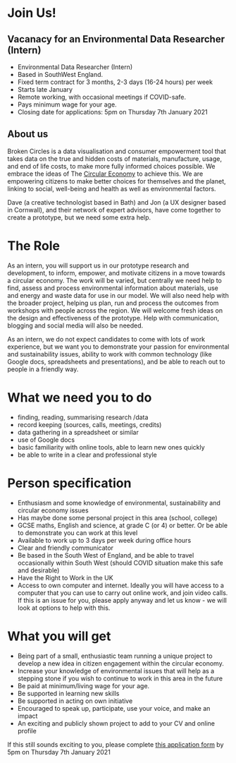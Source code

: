 # Join Us!
## Vacanacy for an Environmental Data Researcher (Intern)

- Environmental Data Researcher (Intern)
- Based in SouthWest England.
- Fixed term contract for 3 months, 2-3 days (16-24 hours) per week
- Starts late January
- Remote working, with occasional meetings if COVID-safe.
- Pays minimum wage for your age.
- Closing date for applications: 5pm on Thursday 7th January 2021

## About us
Broken Circles is a data visualisation and consumer empowerment tool that takes data on the true and hidden costs of materials, manufacture, usage, and end of life costs, to make more fully informed choices possible. We embrace the ideas of The [Circular Economy](https://www.ellenmacarthurfoundation.org/explore/the-circular-economy-in-detail) to achieve this. We are empowering citizens to make better choices for themselves and the planet, linking to social, well-being and health as well as environmental factors. 

Dave (a creative technologist based in Bath) and Jon (a UX designer based in Cornwall), and their network of expert advisors, have come together to create a prototype, but we need some extra help.

# The Role
As an intern, you will support us in our prototype research and development, to inform, empower, and motivate citizens in a move towards a circular economy.
The work will be varied, but centrally we need help to find, assess and process environmental information about materials, use and energy and waste data for use in our model.
We will also need help with the broader project, helping us plan, run and process the outcomes from workshops with people across the region.
We will welcome fresh ideas on the design and effectiveness of the prototype.
Help with communication, blogging and social media will also be needed.

As an intern, we do not expect candidates to come with lots of work experience, but we want you to demonstrate your passion for environmental and sustainability issues, ability to work with common technology (like Google docs, spreadsheets and presentations), and be able to reach out to people in a friendly way.

# What we need you to do
- finding, reading, summarising research /data
- record keeping (sources, calls, meetings, credits)
- data gathering in a spreadsheet or similar
- use of Google docs
- basic familiarity with online tools, able to learn new ones quickly
- be able to write in a clear and professional style

# Person specification
- Enthusiasm and some knowledge of environmental, sustainability and circular economy issues
- Has maybe done some personal project in this area (school, college)
- GCSE maths, English and science, at grade C (or 4) or better. Or be able to demonstrate you can work at this level 
- Available to work up to 3 days per week during office hours
- Clear and friendly communicator
- Be based in the South West of England, and be able to travel occasionally within South West (should COVID situation make this safe and desirable)
- Have the Right to Work in the UK
- Access to own computer and internet. Ideally you will have access to a computer that you can use to carry out online work, and join video calls. If this is an issue for you, please apply anyway and let us know - we will look at options to help with this.

# What you will get
- Being part of a small, enthusiastic team running a unique project to develop a new idea in citizen engagement within the circular economy.
- Increase your knowledge of environmental issues that will help as a stepping stone if you wish to continue to work in this area in the future
- Be paid at minimum/living wage for your age.
- Be supported in learning new skills
- Be  supported in acting on own initiative
- Encouraged to speak up, participate, use your voice, and make an impact
- An exciting and publicly shown project to add to your CV and online profile

If this still sounds exciting to you, please complete [this application form](https://www.smartsurvey.co.uk/s/BEZZF8/) by 5pm on Thursday 7th January 2021
